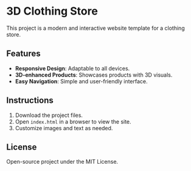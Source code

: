 # 3D Clothing Store

This project is a modern and interactive website template for a clothing store.

## Features
- **Responsive Design**: Adaptable to all devices.
- **3D-enhanced Products**: Showcases products with 3D visuals.
- **Easy Navigation**: Simple and user-friendly interface.

## Instructions
1. Download the project files.
2. Open `index.html` in a browser to view the site.
3. Customize images and text as needed.

## License
Open-source project under the MIT License.
